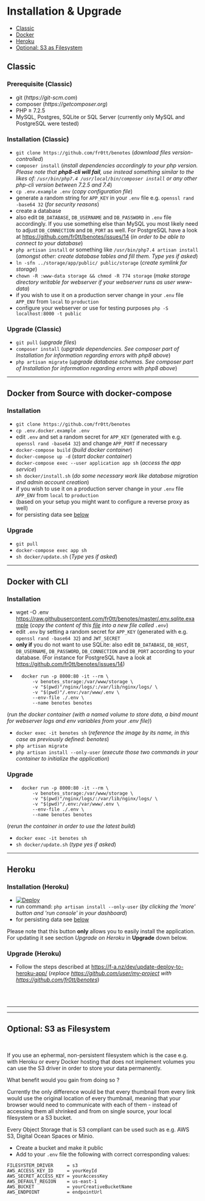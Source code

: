 # Installation & Upgrade

- [Classic](#classic)
- [Docker](#docker)
- [Heroku](#heroku)
- [Optional: S3 as Filesystem](#optional-s3-as-filesystem)

## Classic

### Prerequisite (Classic)

- git  (_https://git-scm.com_)
- composer  (_https://getcomposer.org_)
- PHP ≥ 7.2.5
- MySQL, Postgres, SQLite or SQL Server (currently only MySQL and PostgreSQL were tested)

### Installation (Classic)

- ```git clone https://github.com/fr0tt/benotes```
(_download files version-controlled_)
- ```composer install```
(_install dependencies accordingly to your php version.
<br> Please note that **php8-cli will fail**, use instead something similar to the likes of: ```/usr/bin/php7.4 /usr/local/bin/composer install``` or any other php-cli version between 7.2.5 and 7.4_)
- ```cp .env.example .env```
(_copy configuration file_)
- generate a random string for ```APP_KEY``` in your ```.env``` file e.g. ```openssl rand -base64 32```
(_for security reasons_)
- create a database
- also edit ```DB_DATABASE```, ```DB_USERNAME``` and ```DB_PASSWORD``` in ```.env``` file accordingly.
If you use something else than MySQL you most likely need to adjust ```DB_CONNECTION``` and ```DB_PORT``` as well.
For PostgreSQL have a look at https://github.com/fr0tt/benotes/issues/14
(_in order to be able to connect to your database_)
- ```php artisan install``` or something like ```/usr/bin/php7.4 artisan install```
(_amongst other: create database tables and fill them. Type yes if asked_)
- ```ln -sfn ../storage/app/public/ public/storage```
(_create symlink for storage_)
- ```chown -R :www-data storage && chmod -R 774 storage```
(_make storage directory writable for webserver if your webserver runs as user www-data_)
- if you wish to use it on a production server change in your ```.env``` file ```APP_ENV``` from ```local``` to ```production```
- configure your webserver or use for testing purposes ```php -S localhost:8000 -t public```

### Upgrade (Classic)

- ```git pull```
(*upgrade files*)
- ```composer install```
(*upgrade dependencies. See composer part of Installation for information regarding errors with php8 above*)
- ```php artisan migrate```
(*upgrade database schemas. See composer part of Installation for information regarding errors with php8 above*)

---

## Docker from Source with docker-compose

### Installation

- ```git clone https://github.com/fr0tt/benotes```
- ```cp .env.docker.example .env```
- edit ```.env``` and set a random secret for ```APP_KEY``` (generated with e.g. ```openssl rand -base64 32```)
and change ```APP_PORT``` if necessary
- ```docker-compose build```
(_build docker container_)
- ```docker-compose up -d```
(_start docker container_)
- ```docker-compose exec --user application app sh```
(_access the app service_)
- ```sh docker/install.sh```
(_do some necessary work like database migration and admin account creation_)
- if you wish to use it on a production server change in your ```.env``` file ```APP_ENV``` from ```local``` to ```production```
- (based on your setup you might want to configure a reverse proxy as well)
- for persisting data see [below](#optional-s3-as-filesystem)


### Upgrade

- ```git pull```
- ```docker-compose exec app sh```
- ```sh docker/update.sh```
(_Type yes if asked_)

---

## Docker with CLI

### Installation

- wget -O .env https://raw.githubusercontent.com/fr0tt/benotes/master/.env.sqlite.example
(_copy the content of this [file](https://raw.githubusercontent.com/fr0tt/benotes/master/.env.sqlite.example) into a new file called ```.env```_)
- edit ```.env``` by setting a random secret for ```APP_KEY``` (generated with e.g. ```openssl rand -base64 32```) and ```JWT_SECRET```
- **only if** you do not want to use SQLite: also edit ```DB_DATABASE```, ```DB_HOST```, ```DB_USERNAME```, ```DB_PASSWORD```, ```DB_CONNECTION``` and ```DB_PORT``` according to your database.
(For instance for PostgreSQL have a look at https://github.com/fr0tt/benotes/issues/14)
- ```
    docker run -p 8000:80 -it --rm \
        -v benotes_storage:/var/www/storage \
        -v "$(pwd)"/nginx/logs/:/var/lib/nginx/logs/ \
        -v "$(pwd)"/.env:/var/www/.env \
        --env-file ./.env \
        --name benotes benotes
    ```
(_run the docker container (with a named volume to store data, a bind mount for webserver logs and env variables from your .env file)_)
- ```docker exec -it benotes sh```
(_reference the image by its name, in this case as previously defined: benotes_)
- ```php artisan migrate```
- ```php artisan install --only-user```
(_execute those two commands in your container to initialize the application_)

### Upgrade

- ```
    docker run -p 8000:80 -it --rm \
        -v benotes_storage:/var/www/storage \
        -v "$(pwd)"/nginx/logs/:/var/lib/nginx/logs/ \
        -v "$(pwd)"/.env:/var/www/.env \
        --env-file ./.env \
        --name benotes benotes
    ```
(_rerun the container in order to use the latest build_)
- ```docker exec -it benotes sh```
- ```sh docker/update.sh```
(_type yes if asked_)

---

## Heroku

### Installation (Heroku)

- [![Deploy](https://www.herokucdn.com/deploy/button.svg)](https://heroku.com/deploy?template=https://github.com/fr0tt/benotes)
- run command: ```php artisan install --only-user``` (_by clicking the 'more' button and 'run console' in your dashboard_)
- for persisting data see [below](optional-s3-as-filesystem)

Please note that this button **only** allows you to easily install the application. For updating it see section *Upgrade on Heroku* in **Upgrade** down below.

### Upgrade (Heroku)

- Follow the steps described at https://f-a.nz/dev/update-deploy-to-heroku-app/ (*replace https://github.com/user/my-project with https://github.com/fr0tt/benotes*)


<br>
<br>

---
---

## Optional: S3 as Filesystem

<br>

If you use an ephermal, non-persistent filesystem which is the case e.g. with Heroku or every Docker hosting that does not implement volumes you can use the S3 driver in order to store your data permanently.

What benefit would you gain from doing so ?

Currently the only difference would be that every thumbnail from every link would use the original location of every thumbnail, meaning that your browser would need to communicate with each of them - instead of accessing them all shrinked and from on single source, your local filesystem or a S3 bucket.

Every Object Storage that is S3 compliant can be used such as e.g. AWS S3, Digital Ocean Spaces or Minio.
- Create a bucket and make it public
- Add to your ```.env``` file the following with correct corresponding values:
```
FILESYSTEM_DRIVER     = s3
AWS_ACCESS_KEY_ID     = yourKeyId
AWS_SECRET_ACCESS_KEY = yourAccessKey
AWS_DEFAULT_REGION    = us-east-1
AWS_BUCKET            = yourCreativeBucketName
AWS_ENDPOINT          = endpointUrl
```